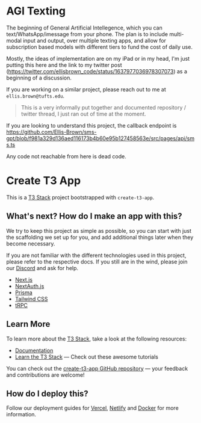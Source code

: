# AGI Texting
The beginning of General Artificial Intellegence, which you can text/WhatsApp/imessage from your phone. The plan is to include multi-modal input and output, over multiple texting apps, and allow for subscription based models with different tiers to fund the cost of daily use. 

Mostly, the ideas of implementation are on my iPad or in my head, I'm just putting this here and the link to my twitter post (https://twitter.com/ellisbrown_code/status/1637977036978307073) as a beginning of a discussion. 

If you are working on a similar project, please reach out to me at `ellis.brown@tufts.edu`. 

> This is a very informally put together and documented repository / twitter thread, I just ran out of time at the moment. 

If you are looking to understand this project, the callback endpoint is https://github.com/Ellis-Brown/sms-gpt/blob/f981a329d136aed116173b4b60e95b127458563e/src/pages/api/sms.ts 

Any code not reachable from here is dead code.

# Create T3 App

This is a [T3 Stack](https://create.t3.gg/) project bootstrapped with `create-t3-app`.

## What's next? How do I make an app with this?

We try to keep this project as simple as possible, so you can start with just the scaffolding we set up for you, and add additional things later when they become necessary.

If you are not familiar with the different technologies used in this project, please refer to the respective docs. If you still are in the wind, please join our [Discord](https://t3.gg/discord) and ask for help.

- [Next.js](https://nextjs.org)
- [NextAuth.js](https://next-auth.js.org)
- [Prisma](https://prisma.io)
- [Tailwind CSS](https://tailwindcss.com)
- [tRPC](https://trpc.io)

## Learn More

To learn more about the [T3 Stack](https://create.t3.gg/), take a look at the following resources:

- [Documentation](https://create.t3.gg/)
- [Learn the T3 Stack](https://create.t3.gg/en/faq#what-learning-resources-are-currently-available) — Check out these awesome tutorials

You can check out the [create-t3-app GitHub repository](https://github.com/t3-oss/create-t3-app) — your feedback and contributions are welcome!

## How do I deploy this?

Follow our deployment guides for [Vercel](https://create.t3.gg/en/deployment/vercel), [Netlify](https://create.t3.gg/en/deployment/netlify) and [Docker](https://create.t3.gg/en/deployment/docker) for more information.

